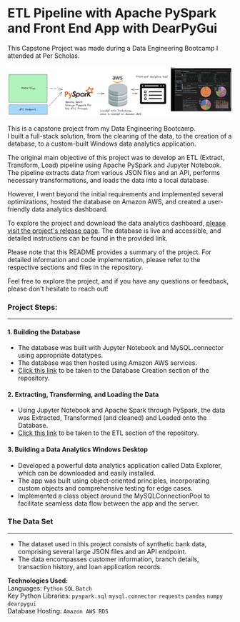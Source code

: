 # ETL Pipeline with Apache PySpark and Front End App with DearPyGui

This Capstone Project was made during a Data Engineering Bootcamp I attended at Per Scholas.

![Entire Process](./main/ETL%20Process/Jupyter%20Notebook/images/ETL%20Process.png)


This is a capstone project from my Data Engineering Bootcamp. <br>
I built a full-stack solution, from the cleaning of the data, to the creation of a database, to a custom-built Windows data analytics application.

The original main objective of this project was to develop an ETL (Extract, Transform, Load) pipeline using Apache PySpark and Jupyter Notebook. The pipeline extracts data from various JSON files and an API, performs necessary transformations, and loads the data into a local database. 

However, I went beyond the initial requirements and implemented several optimizations, hosted the database on Amazon AWS, and created a user-friendly data analytics dashboard.

To explore the project and download the data analytics dashboard, [please visit the project's release page](https://github.com/The-Captain-William/Per-Scholas-Capstone/releases/tag/v1.3). The database is live and accessible, and detailed instructions can be found in the provided link.

Please note that this README provides a summary of the project. For detailed information and code implementation, please refer to the respective sections and files in the repository.

Feel free to explore the project, and if you have any questions or feedback, please don't hesitate to reach out!
  
### Project Steps:
---

#### 1. Building the Database
- The database was built with Jupyter Notebook and MySQL.connector using appropriate datatypes.
- The database was then hosted using Amazon AWS services.
- [Click this link](https://github.com/The-Captain-William/Per-Scholas-Capstone/blob/main/main/ETL%20Process/Jupyter%20Notebook/ETL_Part_1_building_the_database.ipynb) to be taken to the Database Creation section of the repository. 

#### 2. Extracting, Transforming, and Loading the Data 
- Using Jupyter Notebook and Apache Spark through PySpark, the data was Extracted, Transformed (and cleaned) and Loaded onto the Database.
- [Click this link](https://github.com/The-Captain-William/Per-Scholas-Capstone/blob/main/main/ETL%20Process/Jupyter%20Notebook/ETL_Part_2_The_ETL_Process.ipynb) to be taken to the ETL section of the repository.

#### 3. Building a Data Analytics Windows Desktop 
- Developed a powerful data analytics application called Data Explorer, which can be downloaded and easily installed.
- The app was built using object-oriented principles, incorporating custom objects and comprehensive testing for edge cases.
- Implemented a class object around the MySQLConnectionPool to facilitate seamless data flow between the app and the server.

### The Data Set
---
- The dataset used in this project consists of synthetic bank data, comprising several large JSON files and an API endpoint.
- The data encompasses customer information, branch details, transaction history, and loan application records.


**Technologies Used:** <br>
Languages: `Python` `SQL` `Batch`<br>
Key Python Libraries: `pyspark.sql` `mysql.connector` `requests` `pandas` `numpy` `dearpygui` <br>
Database Hosting: `Amazon AWS RDS`



